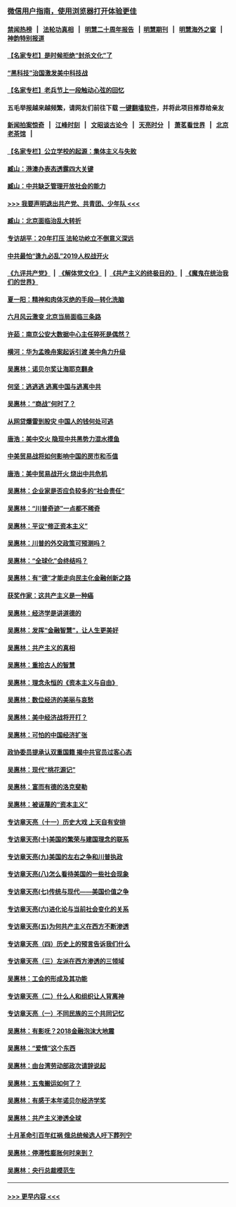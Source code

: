 ### [微信用户指南，使用浏览器打开体验更佳](https://github.com/gfw-breaker/banned-news1/blob/master/indexes/wechat-guide.md?t=0)
#### [禁闻热榜](热点新闻.md?t=0)  &nbsp;&nbsp;|&nbsp;&nbsp; [法轮功真相](https://github.com/gfw-breaker/truth/blob/master/README.md?t=0) &nbsp;&nbsp;|&nbsp;&nbsp; [明慧二十周年报告](https://github.com/gfw-breaker/mh-reports/blob/master/README.md?t=0) &nbsp;&nbsp;|&nbsp;&nbsp;[明慧期刊](https://github.com/gfw-breaker/mh-qikan) &nbsp;&nbsp;|&nbsp;&nbsp; [明慧海外之窗](https://github.com/gfw-breaker/mh-news/blob/master/README.md?t=0) &nbsp;&nbsp;|&nbsp;&nbsp; [神韵特别报道](https://github.com/gfw-breaker/mh-news/blob/master/shenyun.md?t=0)
#### [【名家专栏】是时候拒绝“封杀文化”了](../pages/nsc423/n11814093.md?t=02162156) 
#### [“黑科技”治国激发美中科技战](../pages/nsc423/n11638056.md?t=02162156) 
#### [【名家专栏】老兵节上一段触动心弦的回忆](../pages/nsc423/n11646016.md?t=02162156) 
#### 五毛举报越来越频繁，请网友们前往下载 [一键翻墙软件](https://github.com/gfw-breaker/ssr-accounts)，并将此项目推荐给亲友
#### [新闻拍案惊奇](https://github.com/gfw-breaker/banned-news1/blob/master/pages/link4.md) &nbsp;&nbsp;|&nbsp;&nbsp; [江峰时刻](https://github.com/gfw-breaker/banned-news1/blob/master/pages/link4.md) &nbsp;&nbsp;|&nbsp;&nbsp; [文昭谈古论今](https://github.com/gfw-breaker/banned-news1/blob/master/pages/link4.md) &nbsp;&nbsp;|&nbsp;&nbsp; [天亮时分](https://github.com/gfw-breaker/banned-news1/blob/master/pages/link4.md) &nbsp;&nbsp;|&nbsp;&nbsp; [萧茗看世界](https://github.com/gfw-breaker/banned-news1/blob/master/pages/link4.md) &nbsp;&nbsp;|&nbsp;&nbsp; [北京老茶馆](https://github.com/gfw-breaker/banned-news1/blob/master/pages/link4.md) &nbsp;&nbsp;|&nbsp;&nbsp; 
#### [【名家专栏】公立学校的起源：集体主义与失败](../pages/nsc423/n11601833.md?t=02162156) 
#### [臧山：港澳办表态透露四大关键](../pages/nsc423/n11421628.md?t=02162156) 
#### [臧山：中共缺乏管理开放社会的能力](../pages/nsc423/n11407457.md?t=02162156) 
#### [>>> 我要声明退出共产党、共青团、少年队 <<<](https://github.com/begood0513/goodnews/blob/master/quit/letter.md) 
#### [臧山：北京面临治乱大转折](../pages/nsc423/n11406895.md?t=02162156) 
#### [专访胡平：20年打压 法轮功屹立不倒意义深远](../pages/nsc423/n11398800.md?t=02162156) 
#### [中共最怕“逢九必乱”2019人权战开火](../pages/nsc423/n11385248.md?t=02162156) 
#### [《九评共产党》](https://github.com/begood0513/9ping.md/blob/master/README.md) &nbsp;|&nbsp; [《解体党文化》](../../../../jtdwh.md/blob/master/README.md)  &nbsp;|&nbsp; [《共产主义的终极目的》](../../../../gczydzjmd.md/blob/master/README.md) &nbsp;|&nbsp; [《魔鬼在统治我们的世界》](../../../../mgztzwmdsj.md/blob/master/README.md) 
#### [夏一阳：精神和肉体灭绝的手段—转化洗脑](../pages/nsc423/n11368250.md?t=02162156) 
#### [六月风云激变 北京当局面临三条路](../pages/nsc423/n11313668.md?t=02162156) 
#### [许茹：南京公安大数据中心主任猝死是偶然？](../pages/nsc423/n11064744.md?t=02162156) 
#### [横河：华为孟晚舟案起诉引渡 美中角力升级](../pages/nsc423/n11027230.md?t=02162156) 
#### [吴惠林：诺贝尔奖让海耶克翻身](../pages/nsc423/n10890049.md?t=02162156) 
#### [何坚：逃逃逃 逃离中国与逃离中共](../pages/nsc423/n10592891.md?t=02162156) 
#### [吴惠林：“商战”何时了？](../pages/nsc423/n10573558.md?t=02162156) 
#### [从网贷爆雷到股灾 中国人的钱何处可逃](../pages/nsc423/n10572800.md?t=02162156) 
#### [唐浩：美中交火 隐现中共黑势力混水摸鱼](../pages/nsc423/n10544040.md?t=02162156) 
#### [中美贸易战将如何影响中国的房市和币值](../pages/nsc423/n10543697.md?t=02162156) 
#### [唐浩：美中贸易战开火 烧出中共危机](../pages/nsc423/n10540126.md?t=02162156) 
#### [吴惠林：企业家是否应负较多的“社会责任”](../pages/nsc423/n10535022.md?t=02162156) 
#### [吴惠林：“川普奇迹”一点都不稀奇](../pages/nsc423/n10512808.md?t=02162156) 
#### [吴惠林：平议“修正资本主义”](../pages/nsc423/n10495724.md?t=02162156) 
#### [吴惠林：川普的外交政策可预测吗？](../pages/nsc423/n10462387.md?t=02162156) 
#### [吴惠林：“全球化”会终结吗？](../pages/nsc423/n10452838.md?t=02162156) 
#### [吴惠林：有“德”才能走向民主化金融创新之路](../pages/nsc423/n10432292.md?t=02162156) 
#### [获奖作家：这共产主义是一种癌](../pages/nsc423/n10431541.md?t=02162156) 
#### [吴惠林：经济学是讲道德的](../pages/nsc423/n10398014.md?t=02162156) 
#### [吴惠林：发挥“金融智慧”，让人生更美好](../pages/nsc423/n10375019.md?t=02162156) 
#### [吴惠林：共产主义的真相](../pages/nsc423/n10351394.md?t=02162156) 
#### [吴惠林：重拾古人的智慧](../pages/nsc423/n10337691.md?t=02162156) 
#### [吴惠林：理念永恒的《资本主义与自由》](../pages/nsc423/n10316274.md?t=02162156) 
#### [吴惠林：数位经济的美丽与哀愁](../pages/nsc423/n10292946.md?t=02162156) 
#### [吴惠林：美中经济战将开打？](../pages/nsc423/n10258825.md?t=02162156) 
#### [吴惠林：可怕的中国经济扩张](../pages/nsc423/n10219147.md?t=02162156) 
#### [政协委员提承认双重国籍 揭中共官员过客心态](../pages/nsc423/n10208809.md?t=02162156) 
#### [吴惠林：现代“桃花源记”](../pages/nsc423/n10185234.md?t=02162156) 
#### [吴惠林：富而有德的洛克斐勒](../pages/nsc423/n10142264.md?t=02162156) 
#### [吴惠林：被诬蔑的“资本主义”](../pages/nsc423/n10124816.md?t=02162156) 
#### [专访章天亮（十一）历史大戏 上天自有安排](../pages/nsc423/n10094905.md?t=02162156) 
#### [专访章天亮(十)美国的繁荣与建国理念的联系](../pages/nsc423/n10094899.md?t=02162156) 
#### [专访章天亮(九)美国的左右之争和川普执政](../pages/nsc423/n10094889.md?t=02162156) 
#### [专访章天亮(八)怎么看待美国的一些社会现象](../pages/nsc423/n10094857.md?t=02162156) 
#### [专访章天亮(七)传统与现代——美国价值之争](../pages/nsc423/n10093140.md?t=02162156) 
#### [专访章天亮(六)进化论与当前社会变化的关系](../pages/nsc423/n10092036.md?t=02162156) 
#### [专访章天亮(五)为何共产主义在西方不断渗透](../pages/nsc423/n10083620.md?t=02162156) 
#### [专访章天亮（四）历史上的预言告诉我们什么](../pages/nsc423/n10083606.md?t=02162156) 
#### [专访章天亮（三）左派在西方渗透的三领域](../pages/nsc423/n10081115.md?t=02162156) 
#### [吴惠林：工会的形成及其功能](../pages/nsc423/n10080633.md?t=02162156) 
#### [专访章天亮（二）什么人和组织让人背离神](../pages/nsc423/n10076637.md?t=02162156) 
#### [专访章天亮（一）不同民族的三个共同记忆](../pages/nsc423/n10074188.md?t=02162156) 
#### [吴惠林：有影呒？2018金融泡沫大地震](../pages/nsc423/n10040534.md?t=02162156) 
#### [吴惠林：“爱情”这个东西](../pages/nsc423/n10019423.md?t=02162156) 
#### [吴惠林：由台湾劳动部政次请辞说起](../pages/nsc423/n9979679.md?t=02162156) 
#### [吴惠林：五鬼搬运如何了？](../pages/nsc423/n9925338.md?t=02162156) 
#### [吴惠林：有感于本年诺贝尔经济学奖](../pages/nsc423/n9871883.md?t=02162156) 
#### [吴惠林：共产主义渗透全球](../pages/nsc423/n9812748.md?t=02162156) 
#### [十月革命引百年红祸 俄总统候选人吁下葬列宁](../pages/nsc423/n9810182.md?t=02162156) 
#### [吴惠林：停滞性膨胀何时来到？](../pages/nsc423/n9764136.md?t=02162156) 
#### [吴惠林：央行总裁模范生](../pages/nsc423/n9728134.md?t=02162156) 

----
#### [ >>> 更早内容 <<< ](../indexes/nsc423-earlier.md)
